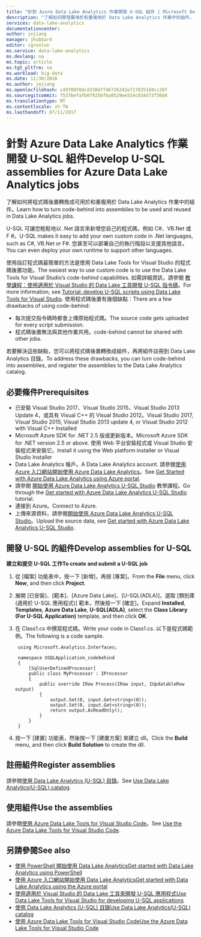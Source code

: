 ```yaml
---
title: "針對 Azure Data Lake Analytics 作業開發 U-SQL 組件 | Microsoft Docs"
description: "了解如何開發要用於和重複用於 Data Lake Analytics 作業中的組件。 "
services: data-lake-analytics
documentationcenter: 
author: jejiang
manager: jhubbard
editor: cgronlun
ms.service: data-lake-analytics
ms.devlang: na
ms.topic: article
ms.tgt_pltfrm: na
ms.workload: big-data
ms.date: 11/30/2016
ms.author: jejiang
ms.openlocfilehash: c49f80f8dcd330d7f46726241e7178351b9cc28f
ms.sourcegitcommit: f537befafb079256fba0529ee554c034d73f36b0
ms.translationtype: MT
ms.contentlocale: zh-TW
ms.lasthandoff: 07/11/2017
---
```

# <a name="develop-u-sql-assemblies-for-azure-data-lake-analytics-jobs"></a><span data-ttu-id="8842c-103">針對 Azure Data Lake Analytics 作業開發 U-SQL 組件</span><span class="sxs-lookup"><span data-stu-id="8842c-103">Develop U-SQL assemblies for Azure Data Lake Analytics jobs</span></span>
<span data-ttu-id="8842c-104">了解如何將程式碼後置轉換成可用於和重複用於 Data Lake Analytics 作業中的組件。</span><span class="sxs-lookup"><span data-stu-id="8842c-104">Learn how to turn code-behind into assemblies to be used and reused in Data Lake Analytics jobs.</span></span> 

<span data-ttu-id="8842c-105">U-SQL 可讓您輕鬆地以 .Net 語言來新增您自己的程式碼，例如 C#、VB.Net 或 F #。</span><span class="sxs-lookup"><span data-stu-id="8842c-105">U-SQL makes it easy to add your own custom code in .Net languages, such as C#, VB.Net or F#.</span></span> <span data-ttu-id="8842c-106">您甚至可以部署自己的執行階段以支援其他語言。</span><span class="sxs-lookup"><span data-stu-id="8842c-106">You can even deploy your own runtime to support other languages.</span></span>

<span data-ttu-id="8842c-107">使用自訂程式碼最簡單的方法是使用 Data Lake Tools for Visual Studio 的程式碼後置功能。</span><span class="sxs-lookup"><span data-stu-id="8842c-107">The easiest way to use custom code is to use the Data Lake Tools for Visual Studio’s code-behind capabilities.</span></span> <span data-ttu-id="8842c-108">如需詳細資訊，請參閱 [教學課程：使用適用於 Visual Studio 的 Data Lake 工具開發 U-SQL 指令碼](data-lake-analytics-data-lake-tools-get-started.md)。</span><span class="sxs-lookup"><span data-stu-id="8842c-108">For more information, see [Tutorial: develop U-SQL scripts using Data Lake Tools for Visual Studio](data-lake-analytics-data-lake-tools-get-started.md).</span></span> <span data-ttu-id="8842c-109">使用程式碼後置有幾個缺點︰</span><span class="sxs-lookup"><span data-stu-id="8842c-109">There are a few drawbacks of using code-behind:</span></span>

- <span data-ttu-id="8842c-110">每次提交指令碼時都會上傳原始程式碼。</span><span class="sxs-lookup"><span data-stu-id="8842c-110">The source code gets uploaded for every script submission.</span></span>
- <span data-ttu-id="8842c-111">程式碼後置無法與其他作業共用。</span><span class="sxs-lookup"><span data-stu-id="8842c-111">code-behind cannot be shared with other jobs.</span></span>

<span data-ttu-id="8842c-112">若要解決這些缺點，您可以將程式碼後置轉換成組件，再將組件註冊到 Data Lake Analytics 目錄。</span><span class="sxs-lookup"><span data-stu-id="8842c-112">To address these drawbacks, you can turn code-behind into assemblies, and register the assemblies to the Data Lake Analytics catalog.</span></span>

## <a name="prerequisites"></a><span data-ttu-id="8842c-113">必要條件</span><span class="sxs-lookup"><span data-stu-id="8842c-113">Prerequisites</span></span>
* <span data-ttu-id="8842c-114">已安裝 Visual Studio 2017、Visual Studio 2015、Visual Studio 2013 Update 4，或具有 Visual C++ 的 Visual Studio 2012。</span><span class="sxs-lookup"><span data-stu-id="8842c-114">Visual Studio 2017, Visual Studio 2015, Visual Studio 2013 update 4, or Visual Studio 2012 with Visual C++ Installed</span></span>
* <span data-ttu-id="8842c-115">Microsoft Azure SDK for .NET 2.5 版或更新版本。</span><span class="sxs-lookup"><span data-stu-id="8842c-115">Microsoft Azure SDK for .NET version 2.5 or above.</span></span>  <span data-ttu-id="8842c-116">使用 Web 平台安裝程式或 Visual Studio 安裝程式來安裝它。</span><span class="sxs-lookup"><span data-stu-id="8842c-116">Install it using the Web platform installer or Visual Studio Installer</span></span>
* <span data-ttu-id="8842c-117">Data Lake Analytics 帳戶。</span><span class="sxs-lookup"><span data-stu-id="8842c-117">A Data Lake Analytics account.</span></span>  <span data-ttu-id="8842c-118">請參閱[使用 Azure 入口網站開始使用 Azure Data Lake Analytics](data-lake-analytics-get-started-portal.md)。</span><span class="sxs-lookup"><span data-stu-id="8842c-118">See [Get Started with Azure Data Lake Analytics using Azure portal](data-lake-analytics-get-started-portal.md).</span></span>
* <span data-ttu-id="8842c-119">請參閱 [開始使用 Azure Data Lake Analytics U-SQL Studio](data-lake-analytics-u-sql-get-started.md) 教學課程。</span><span class="sxs-lookup"><span data-stu-id="8842c-119">Go through the [Get started with Azure Data Lake Analytics U-SQL Studio](data-lake-analytics-u-sql-get-started.md) tutorial.</span></span>
* <span data-ttu-id="8842c-120">連接到 Azure。</span><span class="sxs-lookup"><span data-stu-id="8842c-120">Connect to Azure.</span></span>
* <span data-ttu-id="8842c-121">上傳來源資料，請參閱[開始使用 Azure Data Lake Analytics U-SQL Studio](data-lake-analytics-u-sql-get-started.md)。</span><span class="sxs-lookup"><span data-stu-id="8842c-121">Upload the source data, see [Get started with Azure Data Lake Analytics U-SQL Studio](data-lake-analytics-u-sql-get-started.md).</span></span> 

## <a name="develop-assemblies-for-u-sql"></a><span data-ttu-id="8842c-122">開發 U-SQL 的組件</span><span class="sxs-lookup"><span data-stu-id="8842c-122">Develop assemblies for U-SQL</span></span>

<span data-ttu-id="8842c-123">**建立和提交 U-SQL 工作**</span><span class="sxs-lookup"><span data-stu-id="8842c-123">**To create and submit a U-SQL job**</span></span>

1. <span data-ttu-id="8842c-124">從 [檔案] 功能表中，按一下 [新增]，再按 [專案]。</span><span class="sxs-lookup"><span data-stu-id="8842c-124">From the **File** menu, click **New**, and then click **Project**.</span></span>
2. <span data-ttu-id="8842c-125">展開 [已安裝]、[範本]、[Azure Data Lake]、[U-SQL(ADLA)]，選取 [類別庫 (適用於 U-SQL 應用程式)] 範本，然後按一下 [確定]。</span><span class="sxs-lookup"><span data-stu-id="8842c-125">Expand **Installed**, **Templates**, **Azure Data Lake**, **U-SQL(ADLA)**, select the **Class Library (For U-SQL Application)** template, and then click **OK**.</span></span>
3. <span data-ttu-id="8842c-126">在 Class1.cs 中撰寫程式碼。</span><span class="sxs-lookup"><span data-stu-id="8842c-126">Write your code in Class1.cs.</span></span>  <span data-ttu-id="8842c-127">以下是程式碼範例。</span><span class="sxs-lookup"><span data-stu-id="8842c-127">The following is a code sample.</span></span>

        using Microsoft.Analytics.Interfaces;

        namespace USQLApplication_codebehind
        {
            [SqlUserDefinedProcessor]
            public class MyProcessor : IProcessor
            {
                public override IRow Process(IRow input, IUpdatableRow output)
                {
                    output.Set(0, input.Get<string>(0));
                    output.Set(0, input.Get<string>(0));
                    return output.AsReadOnly();
                }
            }
        }
4. <span data-ttu-id="8842c-128">按一下 [建置] 功能表，然後按一下 [建置方案] 來建立 dll。</span><span class="sxs-lookup"><span data-stu-id="8842c-128">Click the **Build** menu, and then click **Build Solution** to create the dll.</span></span>

## <a name="register-assemblies"></a><span data-ttu-id="8842c-129">註冊組件</span><span class="sxs-lookup"><span data-stu-id="8842c-129">Register assemblies</span></span>

<span data-ttu-id="8842c-130">請參閱[使用 Data Lake Analytics (U-SQL) 目錄](data-lake-analytics-use-u-sql-catalog.md)。</span><span class="sxs-lookup"><span data-stu-id="8842c-130">See [Use Data Lake Analytics(U-SQL) catalog](data-lake-analytics-use-u-sql-catalog.md).</span></span>


## <a name="use-the-assemblies"></a><span data-ttu-id="8842c-131">使用組件</span><span class="sxs-lookup"><span data-stu-id="8842c-131">Use the assemblies</span></span>

<span data-ttu-id="8842c-132">請參閱[使用 Azure Data Lake Tools for Visual Studio Code](data-lake-analytics-data-lake-tools-for-vscode.md)。</span><span class="sxs-lookup"><span data-stu-id="8842c-132">See [Use the Azure Data Lake Tools for Visual Studio Code](data-lake-analytics-data-lake-tools-for-vscode.md).</span></span>

## <a name="see-also"></a><span data-ttu-id="8842c-133">另請參閱</span><span class="sxs-lookup"><span data-stu-id="8842c-133">See also</span></span>
* [<span data-ttu-id="8842c-134">使用 PowerShell 開始使用 Data Lake Analytics</span><span class="sxs-lookup"><span data-stu-id="8842c-134">Get started with Data Lake Analytics using PowerShell</span></span>](data-lake-analytics-get-started-powershell.md)
* [<span data-ttu-id="8842c-135">使用 Azure 入口網站開始使用 Data Lake Analytics</span><span class="sxs-lookup"><span data-stu-id="8842c-135">Get started with Data Lake Analytics using the Azure portal</span></span>](data-lake-analytics-get-started-portal.md)
* [<span data-ttu-id="8842c-136">使用適用於 Visual Studio 的 Data Lake 工具來開發 U-SQL 應用程式</span><span class="sxs-lookup"><span data-stu-id="8842c-136">Use Data Lake Tools for Visual Studio for developing U-SQL applications</span></span>](data-lake-analytics-data-lake-tools-get-started.md)
* [<span data-ttu-id="8842c-137">使用 Data Lake Analytics (U-SQL) 目錄</span><span class="sxs-lookup"><span data-stu-id="8842c-137">Use Data Lake Analytics(U-SQL) catalog</span></span>](data-lake-analytics-use-u-sql-catalog.md)
* [<span data-ttu-id="8842c-138">使用 Azure Data Lake Tools for Visual Studio Code</span><span class="sxs-lookup"><span data-stu-id="8842c-138">Use the Azure Data Lake Tools for Visual Studio Code</span></span>](data-lake-analytics-data-lake-tools-for-vscode.md)